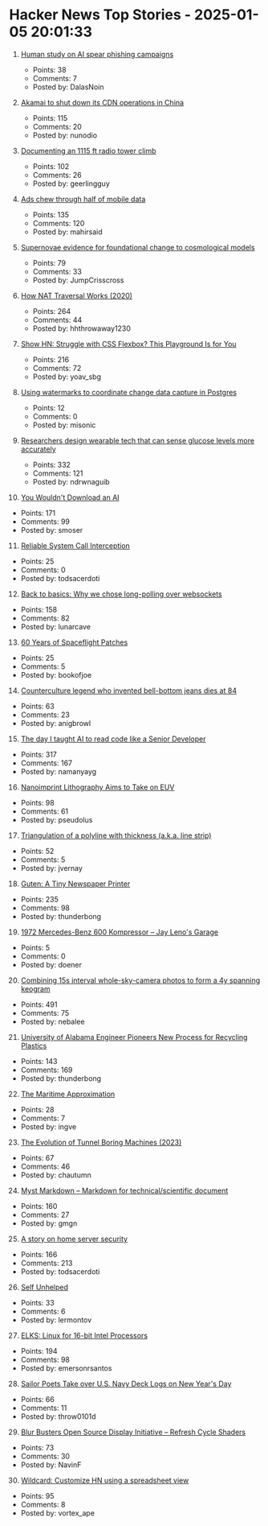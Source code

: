 # Hacker News Top Stories - 2025-01-05 20:01:33

1. [Human study on AI spear phishing campaigns](https://www.lesswrong.com/posts/GCHyDKfPXa5qsG2cP/human-study-on-ai-spear-phishing-campaigns)
   - Points: 38
   - Comments: 7
   - Posted by: DalasNoin

2. [Akamai to shut down its CDN operations in China](https://content.akamai.com/index.php/email/emailWebview?email=NjQyLVNLTi00NDkAAAGWBQgHSPFMp0ow2aF67IAbDOB0c1pNppYjWH8ZCkGxrVi4pDs7pT_120NiLvARghhVOBbaIJqps_3Ii2OZlixo3IPjhpR79JsTe-0&trk=comments_comments-list_comment-text)
   - Points: 115
   - Comments: 20
   - Posted by: nunodio

3. [Documenting an 1115 ft radio tower climb](https://www.jeffgeerling.com/blog/2024/documenting-1115-ft-radio-tower-climb)
   - Points: 102
   - Comments: 26
   - Posted by: geerlingguy

4. [Ads chew through half of mobile data](https://www.nextpit.com/ads-consume-half-of-your-mobile-data)
   - Points: 135
   - Comments: 120
   - Posted by: mahirsaid

5. [Supernovae evidence for foundational change to cosmological models](https://academic.oup.com/mnrasl/article/537/1/L55/7926647)
   - Points: 79
   - Comments: 33
   - Posted by: JumpCrisscross

6. [How NAT Traversal Works (2020)](https://tailscale.com/blog/how-nat-traversal-works)
   - Points: 264
   - Comments: 44
   - Posted by: hhthrowaway1230

7. [Show HN: Struggle with CSS Flexbox? This Playground Is for You](https://yoavsbg.github.io/css-flexbox-playground/)
   - Points: 216
   - Comments: 72
   - Posted by: yoav_sbg

8. [Using watermarks to coordinate change data capture in Postgres](https://blog.sequinstream.com/using-watermarks-to-coordinate-change-data-capture-in-postgres/)
   - Points: 12
   - Comments: 0
   - Posted by: misonic

9. [Researchers design wearable tech that can sense glucose levels more accurately](https://uwaterloo.ca/news/media/no-more-needles-tracking-blood-sugar-your-wrist)
   - Points: 332
   - Comments: 121
   - Posted by: ndrwnaguib

10. [You Wouldn't Download an AI](https://altayakkus.substack.com/p/you-wouldnt-download-an-ai)
   - Points: 171
   - Comments: 99
   - Posted by: smoser

11. [Reliable System Call Interception](https://blog.mggross.com/intercepting-syscalls/)
   - Points: 25
   - Comments: 0
   - Posted by: todsacerdoti

12. [Back to basics: Why we chose long-polling over websockets](https://www.inferable.ai/blog/posts/postgres-nodejs-longpolling.mdx)
   - Points: 158
   - Comments: 82
   - Posted by: lunarcave

13. [60 Years of Spaceflight Patches](https://arstechnica.com/space/2024/12/after-60-years-of-spaceflight-patches-here-are-some-of-our-favorites/)
   - Points: 25
   - Comments: 5
   - Posted by: bookofjoe

14. [Counterculture legend who invented bell-bottom jeans dies at 84](https://www.sfgate.com/local/article/peggy-caserta-obituary-sf-bell-bottom-jeans-19976707.php)
   - Points: 63
   - Comments: 23
   - Posted by: anigbrowl

15. [The day I taught AI to read code like a Senior Developer](https://nmn.gl/blog/ai-senior-developer)
   - Points: 317
   - Comments: 167
   - Posted by: namanyayg

16. [Nanoimprint Lithography Aims to Take on EUV](https://spectrum.ieee.org/nanoimprint-lithography)
   - Points: 98
   - Comments: 61
   - Posted by: pseudolus

17. [Triangulation of a polyline with thickness (a.k.a. line strip)](https://jvernay.fr/en/blog/polyline-triangulation/)
   - Points: 52
   - Comments: 5
   - Posted by: jvernay

18. [Guten: A Tiny Newspaper Printer](https://amanvir.com/guten)
   - Points: 235
   - Comments: 98
   - Posted by: thunderbong

19. [1972 Mercedes-Benz 600 Kompressor – Jay Leno's Garage](https://www.youtube.com/watch?v=4LnHdWgLlFI)
   - Points: 5
   - Comments: 0
   - Posted by: doener

20. [Combining 15s interval whole-sky-camera photos to form a 4y spanning keogram](https://astrodon.social/@cgbassa/113770318993975063)
   - Points: 491
   - Comments: 75
   - Posted by: nebalee

21. [University of Alabama Engineer Pioneers New Process for Recycling Plastics](https://news.ua.edu/2024/10/ua-chemical-engineer-plastic-recycling/)
   - Points: 143
   - Comments: 169
   - Posted by: thunderbong

22. [The Maritime Approximation](https://kevlinhenney.medium.com/the-maritime-approximation-8b71d5041cd5)
   - Points: 28
   - Comments: 7
   - Posted by: ingve

23. [The Evolution of Tunnel Boring Machines (2023)](https://www.construction-physics.com/p/the-evolution-of-tunnel-boring-machines)
   - Points: 67
   - Comments: 46
   - Posted by: chautumn

24. [Myst Markdown – Markdown for technical/scientific document](https://mystmd.org/guide)
   - Points: 160
   - Comments: 27
   - Posted by: gmgn

25. [A story on home server security](https://raniseth.com/blog/2025-01-04-Home-Server-Security.html)
   - Points: 166
   - Comments: 213
   - Posted by: todsacerdoti

26. [Self Unhelped](https://sydneyreviewofbooks.com/reviews/self-unhelped)
   - Points: 33
   - Comments: 6
   - Posted by: lermontov

27. [ELKS: Linux for 16-bit Intel Processors](https://github.com/ghaerr/elks)
   - Points: 194
   - Comments: 98
   - Posted by: emersonrsantos

28. [Sailor Poets Take over U.S. Navy Deck Logs on New Year's Day](https://www.twz.com/news-features/how-sailor-poets-take-over-u-s-navy-deck-logs-on-new-years-day)
   - Points: 66
   - Comments: 11
   - Posted by: throw0101d

29. [Blur Busters Open Source Display Initiative – Refresh Cycle Shaders](https://blurbusters.com/blur-busters-open-source-display-initative-refresh-cycle-shaders/)
   - Points: 73
   - Comments: 30
   - Posted by: NavinF

30. [Wildcard: Customize HN using a spreadsheet view](https://www.geoffreylitt.com/wildcard/)
   - Points: 95
   - Comments: 8
   - Posted by: vortex_ape

